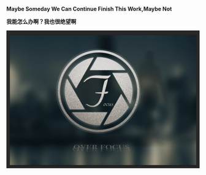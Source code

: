 **Maybe Someday We Can Continue Finish This Work,Maybe Not**


**我能怎么办啊？我也很绝望啊**


![image](https://github.com/E1-304/OverFocus/blob/master/public/images/introduce.png)


